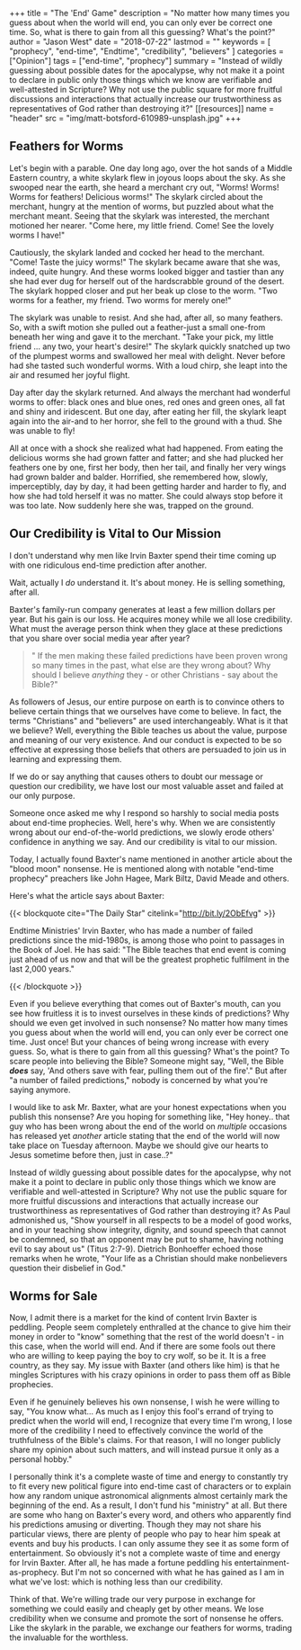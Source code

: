 +++
title = "The 'End' Game"
description = "No matter how many times you guess about when the world will end, you can only ever be correct one time. So, what is there to gain from all this guessing? What's the point?"
author = "Jason West"
date = "2018-07-22"
lastmod = ""
keywords = [
  "prophecy",
  "end-time",
  "Endtime",
  "credibility",
  "believers"
]
categories = ["Opinion"]
tags = ["end-time", "prophecy"]
summary = "Instead of wildly guessing about possible dates for the apocalypse, why not make it a point to declare in public only those things which we know are verifiable and well-attested in Scripture? Why not use the public square for more fruitful discussions and interactions that actually increase our trustworthiness as representatives of God rather than destroying it?"
[[resources]]
  name = "header"
  src = "img/matt-botsford-610989-unsplash.jpg"
+++

## Feathers for Worms

Let's begin with a parable. One day long ago, over the hot sands of a Middle Eastern country, a white skylark flew in joyous loops about the sky. As she swooped near the earth, she heard a merchant cry out, "Worms! Worms! Worms for feathers! Delicious worms!" The skylark circled about the merchant, hungry at the mention of worms, but puzzled about what the merchant meant. Seeing that the skylark was interested, the merchant motioned her nearer. "Come here, my little friend. Come! See the lovely worms I have!"

Cautiously, the skylark landed and cocked her head to the merchant. "Come! Taste the juicy worms!" The skylark became aware that she was, indeed, quite hungry. And these worms looked bigger and tastier than any she had ever dug for herself out of the hardscrabble ground of the desert. The skylark hopped closer and put her beak up close to the worm. "Two worms for a feather, my friend. Two worms for merely one!"

The skylark was unable to resist. And she had, after all, so many feathers. So, with a swift motion she pulled out a feather-just a small one-from beneath her wing and gave it to the merchant. "Take your pick, my little friend ... any two, your heart's desire!" The skylark quickly snatched up two of the plumpest worms and swallowed her meal with delight. Never before had she tasted such wonderful worms. With a loud chirp, she leapt into the air and resumed her joyful flight.

Day after day the skylark returned. And always the merchant had wonderful worms to offer: black ones and blue ones, red ones and green ones, all fat and shiny and iridescent. But one day, after eating her fill, the skylark leapt again into the air-and to her horror, she fell to the ground with a thud. She was unable to fly!

All at once with a shock she realized what had happened. From eating the delicious worms she had grown fatter and fatter; and she had plucked her feathers one by one, first her body, then her tail, and finally her very wings had grown balder and balder. Horrified, she remembered how, slowly, imperceptibly, day by day, it had been getting harder and harder to fly, and how she had told herself it was no matter. She could always stop before it was too late. Now suddenly here she was, trapped on the ground.

## Our Credibility is Vital to Our Mission

I don't understand why men like Irvin Baxter spend their time coming up with one ridiculous end-time prediction after another.

Wait, actually I *do* understand it. It's about money. He is selling something, after all.

Baxter's family-run company generates at least a few million dollars per year. But his gain is our loss. He acquires money while we all lose credibility. What must the average person think when they glace at these predictions that you share over social media year after year?

> " If the men making these failed predictions have been proven wrong so many times in the past, what else are they wrong about? Why should I believe *anything* they - or other Christians - say about the Bible?"

As followers of Jesus, our entire purpose on earth is to convince others to believe certain things that we ourselves have come to believe. In fact, the terms "Christians" and "believers" are used interchangeably. What is it that we believe? Well, everything the Bible teaches us about the value, purpose and meaning of our very existence. And our conduct is expected to be so effective at expressing those beliefs that others are persuaded to join us in learning and expressing them.

If we do or say anything that causes others to doubt our message or question our credibility, we have lost our most valuable asset and failed at our only purpose.

Someone once asked me why I respond so harshly to social media posts about end-time prophecies. Well, here's why. When we are consistently wrong about our end-of-the-world predictions, we slowly erode others' confidence in anything we say. And our credibility is vital to our mission.

Today, I actually found Baxter's name mentioned in another article about the "blood moon" nonsense. He is mentioned along with notable "end-time prophecy" preachers like John Hagee, Mark Biltz, David Meade and others.

Here's what the article says about Baxter:

{{< blockquote cite="The Daily Star" citelink="http://bit.ly/2ObEfvg" >}}
  <p>Endtime Ministries' Irvin Baxter, who has made a number of failed predictions since the mid-1980s, is among those who point to passages in the Book of Joel.
  He has said: "The Bible teaches that end event is coming just ahead of us now and that will be the greatest prophetic fulfilment in the last 2,000 years."</p>
{{< /blockquote >}}

Even if you believe everything that comes out of Baxter's mouth, can you see how fruitless it is to invest ourselves in these kinds of predictions? Why should we even get involved in such nonsense? No matter how many times you guess about when the world will end, you can only ever be correct one time. Just once! But your chances of being wrong increase with every guess. So, what is there to gain from all this guessing? What's the point? To scare people into believing the Bible? Someone might say, "Well, the Bible ***does*** say, 'And others save with fear, pulling them out of the fire'." But after "a number of failed predictions," nobody is concerned by what you're saying anymore.

I would like to ask Mr. Baxter, what are your honest expectations when you publish this nonsense? Are you hoping for something like, "Hey honey.. that guy who has been wrong about the end of the world on *multiple* occasions has released yet *another* article stating that the end of the world will now take place on Tuesday afternoon. Maybe we should give our hearts to Jesus sometime before then, just in case..?"

Instead of wildly guessing about possible dates for the apocalypse, why not make it a point to declare in public only those things which we know are verifiable and well-attested in Scripture? Why not use the public square for more fruitful discussions and interactions that actually increase our trustworthiness as representatives of God rather than destroying it? As Paul admonished us, "Show yourself in all respects to be a model of good works, and in your teaching show integrity, dignity, and sound speech that cannot be condemned, so that an opponent may be put to shame, having nothing evil to say about us" (Titus 2:7-9). Dietrich Bonhoeffer echoed those remarks when he wrote, "Your life as a Christian should make nonbelievers question their disbelief in God."

## Worms for Sale

Now, I admit there is a market for the kind of content Irvin Baxter is peddling. People seem completely enthralled at the chance to give him their money in order to "know" something that the rest of the world doesn't - in this case, when the world will end. And if there are some fools out there who are willing to keep paying the boy to cry wolf, so be it. It is a free country, as they say. My issue with Baxter (and others like him) is that he mingles Scriptures with his crazy opinions in order to pass them off as Bible prophecies.

Even if he genuinely believes his own nonsense, I wish he were willing to say, "You know what... As much as I enjoy this fool's errand of trying to predict when the world will end, I recognize that every time I'm wrong, I lose more of the credibility I need to effectively convince the world of the truthfulness of the Bible's claims. For that reason, I will no longer publicly share my opinion about such matters, and will instead pursue it only as a personal hobby."

I personally think it's a complete waste of time and energy to constantly try to fit every new political figure into end-time cast of characters or to explain how any random unique astronomical alignments almost certainly mark the beginning of the end. As a result, I don't fund his "ministry" at all. But there are some who hang on Baxter's every word, and others who apparently find his predictions amusing or diverting. Though they may not share his particular views, there are plenty of people who pay to hear him speak at events and buy his products. I can only assume they see it as some form of entertainment. So obviously it's not a complete waste of time and energy for Irvin Baxter. After all, he has made a fortune peddling his entertainment-as-prophecy. But I'm not so concerned with what he has gained as I am in what we've lost: which is nothing less than our credibility.

Think of that. We're willing trade our very purpose in exchange for something we could easily and cheaply get by other means. We lose credibility when we consume and promote the sort of nonsense he offers. Like the skylark in the parable, we exchange our feathers for worms, trading the invaluable for the worthless.
